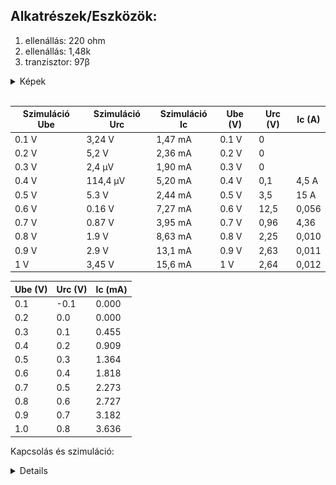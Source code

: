 
## Alkatrészek/Eszközök:
1. ellenállás: 220 ohm  
2. ellenállás: 1,48k  
3. tranzisztor: 97β

<details>
<summary>Képek</summary>
<img src="https://raw.githubusercontent.com/1SzatmariAndras6/TAVKOZLES/refs/heads/main/JEGYZOKONYV/09.%20-%20Tranzisztor%20m%C5%B1k%C3%B6d%C3%A9s%C3%A9nek%20vizsg%C3%A1lata/61B4PnAml%2BL.SS700.jpg">
<br>
<img src="https://raw.githubusercontent.com/1SzatmariAndras6/TAVKOZLES/refs/heads/main/JEGYZOKONYV/09.%20-%20Tranzisztor%20m%C5%B1k%C3%B6d%C3%A9s%C3%A9nek%20vizsg%C3%A1lata/digital_multimeter_m_3800_2013949.jpg">
</details>


<br>

| Szimuláció Ube | Szimuláció Urc  | Szimuláció Ic| Ube (V) | Urc (V) | Ic (A)  |
|----------------|-----------------|--------------|---------|---------|---------|
| 0.1 V          | 3,24 V          | 1,47 mA      | 0.1 V   | 0       |         |
| 0.2 V          | 5,2 V           | 2,36 mA      | 0.2 V   | 0       |         |
| 0.3 V          | 2,4 µV          | 1,90 mA      | 0.3 V   | 0       |         |
| 0.4 V          | 114,4 µV        | 5,20 mA      | 0.4 V   | 0,1     | 4,5 A   |
| 0.5 V          | 5.3 V           | 2,44 mA      | 0.5 V   | 3,5     | 15 A    |
| 0.6 V          | 0.16 V          | 7,27 mA      | 0.6 V   | 12,5    | 0,056   |
| 0.7 V          | 0.87 V          | 3,95 mA      | 0.7 V   | 0,96    | 4,36    |
| 0.8 V          | 1.9 V           | 8,63 mA      | 0.8 V   | 2,25    | 0,010   |
| 0.9 V          | 2.9 V           | 13,1 mA      | 0.9 V   | 2,63    | 0,011   |
| 1 V            | 3,45 V          | 15,6 mA      | 1 V     | 2,64    | 0,012   |


| Ube (V) | Urc (V) | Ic (mA) |
|---------|---------|---------|
| 0.1     | -0.1    | 0.000   |
| 0.2     | 0.0     | 0.000   |
| 0.3     | 0.1     | 0.455   |
| 0.4     | 0.2     | 0.909   |
| 0.5     | 0.3     | 1.364   |
| 0.6     | 0.4     | 1.818   |
| 0.7     | 0.5     | 2.273   |
| 0.8     | 0.6     | 2.727   |
| 0.9     | 0.7     | 3.182   |
| 1.0     | 0.8     | 3.636   |

Kapcsolás és szimuláció:

<details>
  <br>
  <img src="https://raw.githubusercontent.com/1SzatmariAndras6/TAVKOZLES/refs/heads/main/JEGYZOKONYV/09.%20-%20Tranzisztor%20m%C5%B1k%C3%B6d%C3%A9s%C3%A9nek%20vizsg%C3%A1lata/image.png">
  <br>
  <img src="https://raw.githubusercontent.com/1SzatmariAndras6/TAVKOZLES/refs/heads/main/JEGYZOKONYV/09.%20-%20Tranzisztor%20m%C5%B1k%C3%B6d%C3%A9s%C3%A9nek%20vizsg%C3%A1lata/34ea74ed-a492-4cd9-8620-8c7f7d669d05.jpeg">
  <br>
  <img src="https://raw.githubusercontent.com/1SzatmariAndras6/TAVKOZLES/refs/heads/main/JEGYZOKONYV/09.%20-%20Tranzisztor%20m%C5%B1k%C3%B6d%C3%A9s%C3%A9nek%20vizsg%C3%A1lata/6ea56984-c57e-4ed2-83a1-62d3b5a950ed.jpeg">
  <br>
  <img src="https://raw.githubusercontent.com/1SzatmariAndras6/TAVKOZLES/refs/heads/main/JEGYZOKONYV/09.%20-%20Tranzisztor%20m%C5%B1k%C3%B6d%C3%A9s%C3%A9nek%20vizsg%C3%A1lata/K%C3%A9perny%C5%91k%C3%A9p%202025-01-08%20102158.png">
</details>
